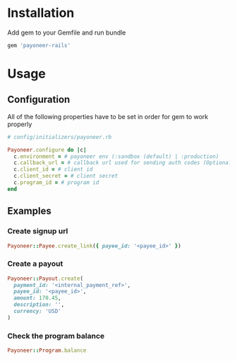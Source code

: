 # Installation
Add gem to your Gemfile and run bundle
```ruby
gem 'payoneer-rails'
```

# Usage
## Configuration
All of the following properties have to be set in order for gem to work properly
```ruby
# config/initializers/payoneer.rb

Payoneer.configure do |c|
  c.environment = # payoneer env (:sandbox (default) | :production)
  c.callback_url = # callback url used for sending auth codes (Optional)
  c.client_id = # client id
  c.client_secret = # client secret
  c.program_id = # program id
end
```

## Examples

### Create signup url
```ruby
Payoneer::Payee.create_link({ payee_id: '<payee_id>' })
```

### Create a payout
```ruby
Payoneer::Payout.create(
  payment_id: '<internal_payment_ref>',
  payee_id: '<payee_id>',
  amount: 170.45,
  description: '',
  currency: 'USD'
)
```

### Check the program balance
```ruby
Payoneer::Program.balance
```

